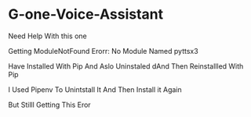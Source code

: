 # G-one-Voice-Assistant

Need Help With this one

Getting ModuleNotFound Erorr: No Module Named pyttsx3

Have Installed With Pip And Aslo Uninstaled dAnd Then Reinstallled With Pip

I Used Pipenv To Unintstall It And Then Install it Again

But Stilll Getting This Eror
